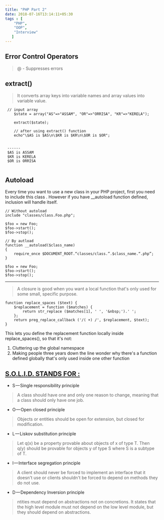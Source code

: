 ```yaml
---
title: "PHP Part 2"
date: 2018-07-16T13:14:11+05:30
tags : [
    "PHP",
    "OOP",
    "Interview"
   ]
---
```


## Error Control Operators 
> @ -  Suppresses errors

## extract()
> It converts array keys into variable names and array values into variable value. 

```
 // input array
    $state = array("AS"=>"ASSAM", "OR"=>"ORRISA", "KR"=>"KERELA");
     
    extract($state);
     
    // after using extract() function
    echo"\$AS is $AS\n\$KR is $KR\n\$OR is $OR";
    
    
 ------
 $AS is ASSAM
 $KR is KERELA
 $OR is ORRISA
 
```

## Autoload

Every time you want to use a new class in your PHP project, first you need to include this class . However if you have __autoload function defined, inclusion will handle itself.

```
// Without autoload
include "classes/class.Foo.php";
 
$foo = new Foo;
$foo->start();
$foo->stop();
```

```
// By autload
function __autoload($class_name) 
{
    require_once $DOCUMENT_ROOT.“classes/class.”.$class_name.“.php”;
}
 
$foo = new Foo;
$foo->start();
$foo->stop();
```

---
 > A closure is good when you want a local function that's only used for some small, specific purpose.
 
 ```
 function replace_spaces ($text) {
     $replacement = function ($matches) {
         return str_replace ($matches[1], ' ', '&nbsp;').' ';
     };
     return preg_replace_callback ('/( +) /', $replacement, $text);
 }
 
 ```
 This lets you define the replacement function locally inside replace_spaces(), so that it's not:
 1) Cluttering up the global namespace
 2) Making people three years down the line wonder why there's a function defined globally that's only used inside one other function
 
## [S.O.L.I.D. STANDS FOR : ](https://scotch.io/bar-talk/s-o-l-i-d-the-first-five-principles-of-object-oriented-design)
  -  S — Single responsibility principle
  > A class should have one and only one reason to change, meaning that a class should only have one job.
  -  O — Open closed principle
  > Objects or entities should be open for extension, but closed for modification.
   - L — Liskov substitution principle
   > Let q(x) be a property provable about objects of x of type T. Then q(y) should be provable for objects y of type S where S is a subtype of T.
  -  I — Interface segregation principle
  > A client should never be forced to implement an interface that it doesn't use or clients shouldn't be forced to depend on methods they do not use.
  -  D — Dependency Inversion principle
  > ntities must depend on abstractions not on concretions. It states that the high level module must not depend on the low level module, but they should depend on abstractions.
 